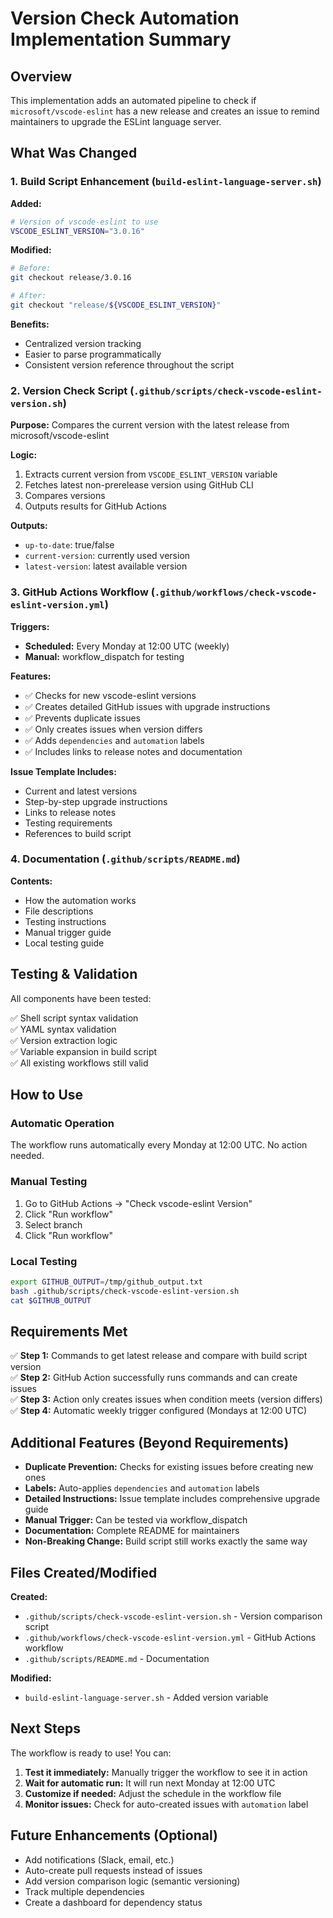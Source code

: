 # Version Check Automation Implementation Summary

## Overview

This implementation adds an automated pipeline to check if `microsoft/vscode-eslint` has a new release and creates an issue to remind maintainers to upgrade the ESLint language server.

## What Was Changed

### 1. Build Script Enhancement (`build-eslint-language-server.sh`)

**Added:**
```bash
# Version of vscode-eslint to use
VSCODE_ESLINT_VERSION="3.0.16"
```

**Modified:**
```bash
# Before:
git checkout release/3.0.16

# After:
git checkout "release/${VSCODE_ESLINT_VERSION}"
```

**Benefits:**
- Centralized version tracking
- Easier to parse programmatically
- Consistent version reference throughout the script

### 2. Version Check Script (`.github/scripts/check-vscode-eslint-version.sh`)

**Purpose:** Compares the current version with the latest release from microsoft/vscode-eslint

**Logic:**
1. Extracts current version from `VSCODE_ESLINT_VERSION` variable
2. Fetches latest non-prerelease version using GitHub CLI
3. Compares versions
4. Outputs results for GitHub Actions

**Outputs:**
- `up-to-date`: true/false
- `current-version`: currently used version
- `latest-version`: latest available version

### 3. GitHub Actions Workflow (`.github/workflows/check-vscode-eslint-version.yml`)

**Triggers:**
- **Scheduled:** Every Monday at 12:00 UTC (weekly)
- **Manual:** workflow_dispatch for testing

**Features:**
- ✅ Checks for new vscode-eslint versions
- ✅ Creates detailed GitHub issues with upgrade instructions
- ✅ Prevents duplicate issues
- ✅ Only creates issues when version differs
- ✅ Adds `dependencies` and `automation` labels
- ✅ Includes links to release notes and documentation

**Issue Template Includes:**
- Current and latest versions
- Step-by-step upgrade instructions
- Links to release notes
- Testing requirements
- References to build script

### 4. Documentation (`.github/scripts/README.md`)

**Contents:**
- How the automation works
- File descriptions
- Testing instructions
- Manual trigger guide
- Local testing guide

## Testing & Validation

All components have been tested:

✅ Shell script syntax validation  
✅ YAML syntax validation  
✅ Version extraction logic  
✅ Variable expansion in build script  
✅ All existing workflows still valid  

## How to Use

### Automatic Operation
The workflow runs automatically every Monday at 12:00 UTC. No action needed.

### Manual Testing
1. Go to GitHub Actions → "Check vscode-eslint Version"
2. Click "Run workflow"
3. Select branch
4. Click "Run workflow"

### Local Testing
```bash
export GITHUB_OUTPUT=/tmp/github_output.txt
bash .github/scripts/check-vscode-eslint-version.sh
cat $GITHUB_OUTPUT
```

## Requirements Met

✅ **Step 1:** Commands to get latest release and compare with build script version  
✅ **Step 2:** GitHub Action successfully runs commands and can create issues  
✅ **Step 3:** Action only creates issues when condition meets (version differs)  
✅ **Step 4:** Automatic weekly trigger configured (Mondays at 12:00 UTC)  

## Additional Features (Beyond Requirements)

- **Duplicate Prevention:** Checks for existing issues before creating new ones
- **Labels:** Auto-applies `dependencies` and `automation` labels
- **Detailed Instructions:** Issue template includes comprehensive upgrade guide
- **Manual Trigger:** Can be tested via workflow_dispatch
- **Documentation:** Complete README for maintainers
- **Non-Breaking Change:** Build script still works exactly the same way

## Files Created/Modified

**Created:**
- `.github/scripts/check-vscode-eslint-version.sh` - Version comparison script
- `.github/workflows/check-vscode-eslint-version.yml` - GitHub Actions workflow
- `.github/scripts/README.md` - Documentation

**Modified:**
- `build-eslint-language-server.sh` - Added version variable

## Next Steps

The workflow is ready to use! You can:

1. **Test it immediately:** Manually trigger the workflow to see it in action
2. **Wait for automatic run:** It will run next Monday at 12:00 UTC
3. **Customize if needed:** Adjust the schedule in the workflow file
4. **Monitor issues:** Check for auto-created issues with `automation` label

## Future Enhancements (Optional)

- Add notifications (Slack, email, etc.)
- Auto-create pull requests instead of issues
- Add version comparison logic (semantic versioning)
- Track multiple dependencies
- Create a dashboard for dependency status
